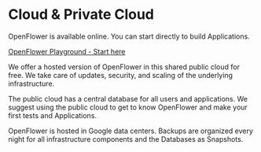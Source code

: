 # Cloud & Private Cloud

OpenFlower is available online. You can start directly to build Applications.

[OpenFlower Playground - Start here](https://prod-us1.openflower.org)

We offer a hosted version of OpenFlower in this shared public cloud for free. We take care of updates, security, and scaling of the underlying infrastructure.

The public cloud has a central database for all users and applications. We suggest using the public cloud to get to know OpenFlower and make your first tests and Applications.

OpenFlower is hosted in Google data centers. Backups are organized every night for all infrastructure components and the Databases as Snapshots.
